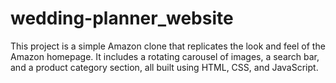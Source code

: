 # wedding-planner_website
This project is a simple Amazon clone that replicates the look and feel of the Amazon homepage. It includes a rotating carousel of images, a search bar, and a product category section, all built using HTML, CSS, and JavaScript.
